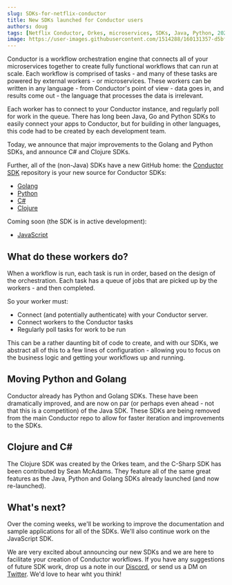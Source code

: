 ```yaml
---
slug: SDKs-for-netflix-conductor
title: New SDKs launched for Conductor users
authors: doug
tags: [Netflix Conductor, Orkes, microservices, SDKs, Java, Python, 2022]
image: https://user-images.githubusercontent.com/1514288/160131357-d5bfa184-55e8-440f-83ed-df9d4ec89e6f.png
---
```


Conductor is a workflow orchestration engine that connects all of your microservices together to create fully functional workflows that can run at scale.  Each workflow is comprised of tasks - and many of these tasks are powered by external workers - or microservices.  These workers can be written in any language - from Conductor's point of view - data goes in, and results come out - the language that processes the data is irrelevant.

Each worker has to connect to your Conductor instance, and regularly poll for work in the queue.  There has long been Java, Go and Python SDKs to easily connect your apps to Conductor, but for building in other languages, this code had to be created by each development team.

Today, we announce that major improvements to the Golang and Python SDKs, and announce C# and Clojure SDKs.

Further, all of the (non-Java) SDKs have a new GitHub home: the [Conductor SDK](https://github.com/conductor-sdk) repository is your new source for Conductor SDKs:

* [Golang](https://github.com/conductor-sdk/conductor-go)
* [Python](https://github.com/conductor-sdk/conductor-python)
* [C#](https://github.com/conductor-sdk/conductor-csharp)
* [Clojure](https://github.com/conductor-sdk/conductor-clojure)

Coming soon (the SDK is in active development):

* [JavaScript](https://github.com/conductor-sdk/conductor-javascript)

<!-- truncate -->

## What do these workers do?

When a workflow is run, each task is run in order, based on the design of the orchestration.  Each task has a queue of jobs that are picked up by the workers  - and then completed.

So your worker must:

* Connect (and potentially authenticate) with your Conductor server.
* Connect workers to the Conductor tasks
* Regularly poll tasks for work to be run 

This can be a rather daunting bit of code to create, and with our SDKs, we abstract all of this to a few lines of configuration - allowing you to focus on the business logic and getting your workflows up and running.

## Moving Python and Golang

Conductor already has Python and Golang SDKs.  These have been dramatically improved, and are now on par (or perhaps even ahead - not that this is a competition) of the Java SDK. These SDKs are being removed from the main Conductor repo to allow for faster iteration and improvements to the SDKs.

## Clojure and C#

The Clojure SDK was created by the Orkes team, and the C-Sharp SDK has been contributed by Sean McAdams.  They feature all of the same great features as the Java, Python and Golang SDKs already launched (and now re-launched).

## What's next?

Over the coming weeks, we'll be working to improve the documentation and sample applications for all of the SDKs.  We'll also continue work on the JavaScript SDK.

We are very excited about announcing our new SDKs and we are here to facilitate your creation of Conductor workflows.  If you have any suggestions of future SDK work, drop us a note in our [Discord](https://bit.ly/35hgY8n), or send us a DM on [Twitter](https://twitter.com/orkesio).  We'd love to hear wht you think!